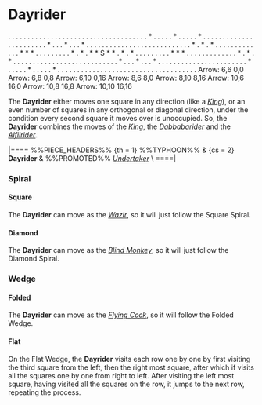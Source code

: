 # Dayrider

<div class = "movement">
. . . . . . . . . . . . . . . . .
. . . . . . . . . . . . . . . . .
. . * . . . . . * . . . . . * . .
. . . . . . . . . . . . . . . . .
. . . . * . . . * . . . * . . . .
. . . . . . . . . . . . . . . . .
. . . . . . * . * . * . . . . . .
. . . . . . . * * * . . . . . . .
. . * . * . * * S * * . * . * . .
. . . . . . . * * * . . . . . . .
. . . . . . * . * . * . . . . . .
. . . . . . . . . . . . . . . . .
. . . . * . . . * . . . * . . . .
. . . . . . . . . . . . . . . . .
. . * . . . . . * . . . . . * . .
. . . . . . . . . . . . . . . . .
. . . . . . . . . . . . . . . . .
Arrow:  6,6   0,0
Arrow:  6,8   0,8
Arrow:  6,10  0,16
Arrow:  8,6   8,0
Arrow:  8,10  8,16
Arrow: 10,6  16,0
Arrow: 10,8  16,8
Arrow: 10,10 16,16
</div>

The **Dayrider** either moves one square in any direction (like a
[*King*](king.html)), or an even number of squares in any orthogonal
or diagonal direction, under the condition every second square it
moves over is unoccupied. So, the **Dayrider** combines the moves
of the [*King*](king.html), the [*Dabbabarider*](dabbabarider.html)
and the [*Alfilrider*](alfilrider.html).

|====
%%PIECE_HEADERS%%
  {th = 1}  %%TYPHOON%%
& {cs = 2}  **Dayrider**
&           %%PROMOTED%% [*Undertaker*](king.html?piece=undertaker) \\
====|

### Spiral

#### Square

The **Dayrider** can move as the [*Wazir*](wazir.html), so it
will just follow the Square Spiral.

#### Diamond

The **Dayrider** can move as the [*Blind Monkey*](blind_monkey.html), so it
will just follow the Diamond Spiral.

### Wedge

#### Folded

The **Dayrider** can move as the [*Flying Cock*](flying_cock.html),
so it will follow the Folded Wedge.

#### Flat

On the Flat Wedge, the **Dayrider** visits each row one by one by first
visiting the third square from the left, then the right most square, after
which if visits all the squares one by one from right to left. After visiting
the left most square, having visited all the squares on the row, it jumps
to the next row, repeating the process.
